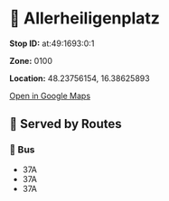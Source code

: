 # 🚉 Allerheiligenplatz


**Stop ID:** at:49:1693:0:1

**Zone:** 0100

**Location:** 48.23756154, 16.38625893

[Open in Google Maps](https://www.google.com/maps?q=48.23756154,16.38625893)

## 🚆 Served by Routes

### 🚌 Bus
- 37A
- 37A
- 37A